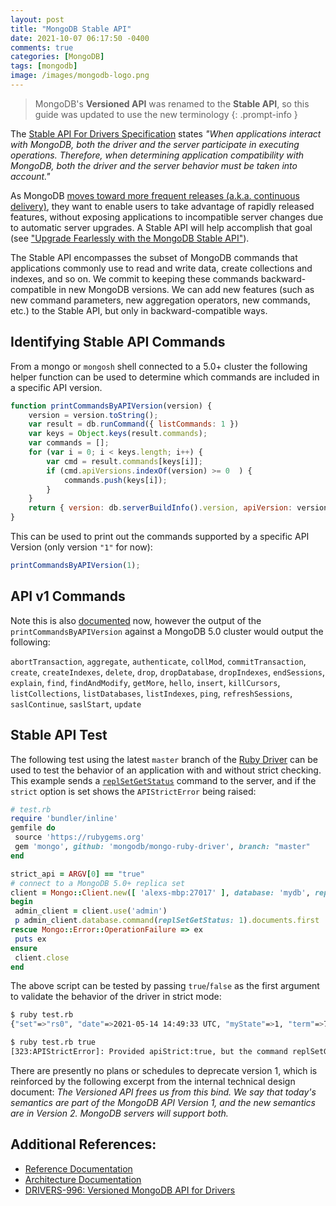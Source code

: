 ```yaml
---
layout: post
title: "MongoDB Stable API"
date: 2021-10-07 06:17:50 -0400
comments: true
categories: [MongoDB]
tags: [mongodb]
image: /images/mongodb-logo.png
---
```


> MongoDB's **Versioned API** was renamed to the **Stable API**, so this guide was updated to use the new terminology
{: .prompt-info }

The [Stable API For Drivers Specification](https://github.com/mongodb/specifications/blob/master/source/versioned-api/versioned-api.rst) states _"When applications interact with MongoDB, both the driver and the server participate in executing operations. Therefore, when determining application compatibility with MongoDB, both the driver and the server behavior must be taken into account."_

As MongoDB [moves toward more frequent releases (a.k.a. continuous delivery)](https://www.mongodb.com/blog/post/new-quarterly-releases-starting-with-mongodb-5-0), they want to enable users to take advantage of rapidly released features, without exposing applications to incompatible server changes due to automatic server upgrades. A Stable API will help accomplish that goal (see ["Upgrade Fearlessly with the MongoDB Stable API"](https://www.mongodb.com/developer/products/mongodb/upgrade-fearlessly-stable-api/)).

The Stable API encompasses the subset of MongoDB commands that applications commonly use to read and write data, create collections and indexes, and so on. We commit to keeping these commands backward-compatible in new MongoDB versions. We can add new features (such as new command parameters, new aggregation operators, new commands, etc.) to the Stable API, but only in backward-compatible ways.

## Identifying Stable API Commands
From a mongo or `mongosh` shell connected to a 5.0+ cluster the following helper function can be used to determine which commands are included in a specific API version.

```js
function printCommandsByAPIVersion(version) {
    version = version.toString();
    var result = db.runCommand({ listCommands: 1 })
    var keys = Object.keys(result.commands);
    var commands = [];
    for (var i = 0; i < keys.length; i++) {
        var cmd = result.commands[keys[i]];
        if (cmd.apiVersions.indexOf(version) >= 0  ) {
            commands.push(keys[i]);
        }
    }
    return { version: db.serverBuildInfo().version, apiVersion: version, commands: commands.sort() };
}
```

This can be used to print out the commands supported by a specific API Version (only version `"1"` for now):

```js
printCommandsByAPIVersion(1);
```

## API v1 Commands

Note this is also [documented](https://mongodb.com/docs/manual/reference/stable-api-changelog/#database-commands) now, however the output of the `printCommandsByAPIVersion` against a MongoDB 5.0 cluster would output the following:

`abortTransaction`, `aggregate`, `authenticate`, `collMod`, `commitTransaction`, `create`, `createIndexes`, `delete`, `drop`, `dropDatabase`, `dropIndexes`, `endSessions`, `explain`, `find`, `findAndModify`, `getMore`, `hello`, `insert`, `killCursors`, `listCollections`, `listDatabases`, `listIndexes`, `ping`, `refreshSessions`, `saslContinue`, `saslStart`, `update`

## Stable API Test

The following test using the latest `master` branch of the [Ruby Driver](https://github.com/mongodb/mongo-ruby-driver) can be used to test the behavior of an application with and without strict checking. This example sends a [`replSetGetStatus`](https://docs.mongodb.com/manual/reference/command/replSetGetStatus/) command to the server, and if the `strict` option is set shows the `APIStrictError` being raised:

```ruby
# test.rb
require 'bundler/inline'
gemfile do
 source 'https://rubygems.org'
 gem 'mongo', github: 'mongodb/mongo-ruby-driver', branch: "master"
end

strict_api = ARGV[0] == "true"
# connect to a MongoDB 5.0+ replica set
client = Mongo::Client.new([ 'alexs-mbp:27017' ], database: 'mydb', replica_set: 'rs0', server_api: { version: 1, strict: strict_api })
begin
 admin_client = client.use('admin')
 p admin_client.database.command(replSetGetStatus: 1).documents.first
rescue Mongo::Error::OperationFailure => ex
 puts ex
ensure
 client.close
end
```

The above script can be tested by passing `true`/`false` as the first argument to validate the behavior of the driver in strict mode:

```bash
$ ruby test.rb
{"set"=>"rs0", "date"=>2021-05-14 14:49:33 UTC, "myState"=>1, "term"=>7, "syncSourceHost"=>"", "syncSourceId"=>-1, "heartbeatIntervalMillis"=>2000, "majorityVoteCount"=>1, "writeMajorityCount"=>1, "votingMembersCount"=>1, "writableVotingMembersCount"=>1, "optimes"=>{"lastCommittedOpTime"=>{"ts"=>#<BSON::Timestamp:0x00007fb303a1dc78 @seconds=1621003767, @increment=1>, "t"=>7}, "lastCommittedWallTime"=>2021-05-14 14:49:27 UTC, "readConcernMajorityOpTime"=>{"ts"=>#<BSON::Timestamp:0x00007fb303a1d9d0 @seconds=1621003767, @increment=1>, "t"=>7}, "appliedOpTime"=>{"ts"=>#<BSON::Timestamp:0x00007fb303a1d868 @seconds=1621003767, @increment=1>, "t"=>7}, "durableOpTime"=>{"ts"=>#<BSON::Timestamp:0x00007fb303a1d700 @seconds=1621003767, @increment=1>, "t"=>7}, "lastAppliedWallTime"=>2021-05-14 14:49:27 UTC, "lastDurableWallTime"=>2021-05-14 14:49:27 UTC}, "lastStableRecoveryTimestamp"=>#<BSON::Timestamp:0x00007fb303a1d340 @seconds=1621003737, @increment=1>, "electionCandidateMetrics"=>{"lastElectionReason"=>"electionTimeout", "lastElectionDate"=>2021-05-14 14:27:57 UTC, "electionTerm"=>7, "lastCommittedOpTimeAtElection"=>{"ts"=>#<BSON::Timestamp:0x00007fb303a1cfa8 @seconds=0, @increment=0>, "t"=>-1}, "lastSeenOpTimeAtElection"=>{"ts"=>#<BSON::Timestamp:0x00007fb303a1ce40 @seconds=1620999663, @increment=1>, "t"=>6}, "numVotesNeeded"=>1, "priorityAtElection"=>1.0, "electionTimeoutMillis"=>10000, "newTermStartDate"=>2021-05-14 14:27:57 UTC, "wMajorityWriteAvailabilityDate"=>2021-05-14 14:27:57 UTC}, "members"=>[{"_id"=>0, "name"=>"Alexs-MBP:27017", "health"=>1.0, "state"=>1, "stateStr"=>"PRIMARY", "uptime"=>1300, "optime"=>{"ts"=>#<BSON::Timestamp:0x00007fb303a1c6c0 @seconds=1621003767, @increment=1>, "t"=>7}, "optimeDate"=>2021-05-14 14:49:27 UTC, "syncSourceHost"=>"", "syncSourceId"=>-1, "infoMessage"=>"", "electionTime"=>#<BSON::Timestamp:0x00007fb303a1c378 @seconds=1621002477, @increment=1>, "electionDate"=>2021-05-14 14:27:57 UTC, "configVersion"=>1, "configTerm"=>7, "self"=>true, "lastHeartbeatMessage"=>""}], "ok"=>1.0, "$clusterTime"=>{"clusterTime"=>#<BSON::Timestamp:0x00007fb3049dff30 @seconds=1621003767, @increment=1>, "signature"=>{"hash"=><BSON::Binary:0x70203426668280 type=generic data=0x0000000000000000...>, "keyId"=>0}}, "operationTime"=>#<BSON::Timestamp:0x00007fb3049dfd00 @seconds=1621003767, @increment=1>}

$ ruby test.rb true
[323:APIStrictError]: Provided apiStrict:true, but the command replSetGetStatus is not in API Version 1 (on alexs-mbp:27017)
```

There are presently no plans or schedules to deprecate version 1, which is reinforced by the following excerpt from the internal technical design document: _The Versioned API frees us from this bind. We say that today's semantics are part of the MongoDB API Version 1, and the new semantics are in Version 2. MongoDB servers will support both._

## Additional References:

* [Reference Documentation](https://www.mongodb.com/docs/manual/reference/stable-api/)
* [Architecture Documentation](https://github.com/mongodb/mongo/blob/master/src/mongo/db/STABLE_API_README.md)
* [DRIVERS-996: Versioned MongoDB API for Drivers](https://jira.mongodb.org/browse/DRIVERS-996)
